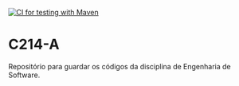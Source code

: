[![CI for testing with Maven](https://github.com/joaolucasete/C214-A/actions/workflows/folder-continuous-integration.yml/badge.svg)](https://github.com/joaolucasete/C214-A/actions)

# C214-A
Repositório para guardar os códigos da disciplina de Engenharia de Software.
